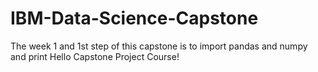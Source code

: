 # IBM-Data-Science-Capstone

The week 1 and 1st step of this capstone is to import pandas and numpy and print  Hello Capstone Project Course!
